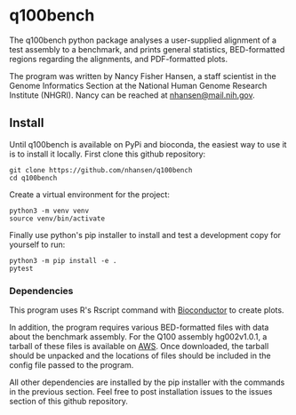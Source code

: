 # q100bench

The q100bench python package analyses a user-supplied alignment of a test assembly to a benchmark, and prints general statistics, BED-formatted regions regarding the alignments, and PDF-formatted plots.

The program was written by Nancy Fisher Hansen, a staff scientist in the Genome Informatics Section at the National Human Genome Research Institute (NHGRI). Nancy can be reached at nhansen@mail.nih.gov.

## Install

Until q100bench is available on PyPi and bioconda, the easiest way to use it is to install it locally. First clone this github repository:
```
git clone https://github.com/nhansen/q100bench
cd q100bench
```

Create a virtual environment for the project:
```
python3 -m venv venv
source venv/bin/activate
```

Finally use python's pip installer to install and test a development copy for yourself to run:
```
python3 -m pip install -e .
pytest
```

### Dependencies

This program uses R's Rscript command with [Bioconductor](https://www.bioconductor.org/) to create plots.

In addition, the program requires various BED-formatted files with data about the benchmark assembly. For the Q100 assembly hg002v1.0.1, a tarball of these files is available on [AWS](https://s3-us-west-2.amazonaws.com/human-pangenomics/T2T/HG002/assemblies/polishing/HG002/v1.0/benchmark/resources/hg002v1.0.1.resources.tar.gz). Once downloaded, the tarball should be unpacked and the locations of files should be included in the config file passed to the program.

All other dependencies are installed by the pip installer with the commands in the previous section. Feel free to post installation issues to the issues section of this github repository.


